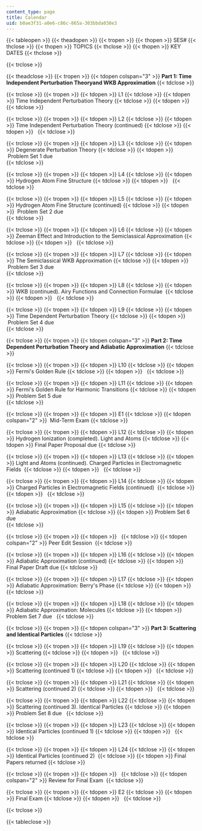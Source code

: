 ```yaml
---
content_type: page
title: Calendar
uid: b0ae3f31-a0e6-c86c-865a-303bbda038e3
---
```


{{< tableopen >}}
{{< theadopen >}}
{{< tropen >}}
{{< thopen >}}
SES#
{{< thclose >}}
{{< thopen >}}
TOPICS
{{< thclose >}}
{{< thopen >}}
KEY DATES
{{< thclose >}}

{{< trclose >}}

{{< theadclose >}}
{{< tropen >}}
{{< tdopen colspan="3" >}}
**Part 1: Time Independent Perturbation Theoryand WKB Approximation**
{{< tdclose >}}

{{< trclose >}}
{{< tropen >}}
{{< tdopen >}}
L1
{{< tdclose >}}
{{< tdopen >}}
Time Independent Perturbation Theory
{{< tdclose >}}
{{< tdopen >}}
 
{{< tdclose >}}

{{< trclose >}}
{{< tropen >}}
{{< tdopen >}}
L2
{{< tdclose >}}
{{< tdopen >}}
Time Independent Perturbation Theory (continued)
{{< tdclose >}}
{{< tdopen >}}
 
{{< tdclose >}}

{{< trclose >}}
{{< tropen >}}
{{< tdopen >}}
L3
{{< tdclose >}}
{{< tdopen >}}
Degenerate Perturbation Theory
{{< tdclose >}}
{{< tdopen >}}
 ﻿Problem Set 1 due  
{{< tdclose >}}

{{< trclose >}}
{{< tropen >}}
{{< tdopen >}}
L4
{{< tdclose >}}
{{< tdopen >}}
Hydrogen Atom Fine Structure
{{< tdclose >}}
{{< tdopen >}}
 
{{< tdclose >}}

{{< trclose >}}
{{< tropen >}}
{{< tdopen >}}
L5
{{< tdclose >}}
{{< tdopen >}}
Hydrogen Atom Fine Structure (continued)
{{< tdclose >}}
{{< tdopen >}}
 ﻿Problem Set 2 due  
{{< tdclose >}}

{{< trclose >}}
{{< tropen >}}
{{< tdopen >}}
L6
{{< tdclose >}}
{{< tdopen >}}
Zeeman Effect and Introduction to the Semiclassical Approximation
{{< tdclose >}}
{{< tdopen >}}
 
{{< tdclose >}}

{{< trclose >}}
{{< tropen >}}
{{< tdopen >}}
L7
{{< tdclose >}}
{{< tdopen >}}
The Semiclassical WKB Approximation
{{< tdclose >}}
{{< tdopen >}}
 ﻿Problem Set 3 due  
{{< tdclose >}}

{{< trclose >}}
{{< tropen >}}
{{< tdopen >}}
L8
{{< tdclose >}}
{{< tdopen >}}
WKB (continued). Airy Functions and Connection Formulae 
{{< tdclose >}}
{{< tdopen >}}
 
{{< tdclose >}}

{{< trclose >}}
{{< tropen >}}
{{< tdopen >}}
L9
{{< tdclose >}}
{{< tdopen >}}
Time Dependent Perturbation Theory
{{< tdclose >}}
{{< tdopen >}}
 ﻿Problem Set 4 due  
{{< tdclose >}}

{{< trclose >}}
{{< tropen >}}
{{< tdopen colspan="3" >}}
**Part 2: Time Dependent Perturbation Theory and Adiabatic Approximation**
{{< tdclose >}}

{{< trclose >}}
{{< tropen >}}
{{< tdopen >}}
L10
{{< tdclose >}}
{{< tdopen >}}
Fermi's Golden Rule
{{< tdclose >}}
{{< tdopen >}}
 
{{< tdclose >}}

{{< trclose >}}
{{< tropen >}}
{{< tdopen >}}
L11
{{< tdclose >}}
{{< tdopen >}}
Fermi's Golden Rule for Harmonic Transitions
{{< tdclose >}}
{{< tdopen >}}
﻿Problem Set 5 due  
{{< tdclose >}}

{{< trclose >}}
{{< tropen >}}
{{< tdopen >}}
E1
{{< tdclose >}}
{{< tdopen colspan="2" >}}
 Mid-Term Exam
{{< tdclose >}}

{{< trclose >}}
{{< tropen >}}
{{< tdopen >}}
L12
{{< tdclose >}}
{{< tdopen >}}
Hydrogen Ionization (completed). Light and Atoms
{{< tdclose >}}
{{< tdopen >}}
Final Paper Proposal due
{{< tdclose >}}

{{< trclose >}}
{{< tropen >}}
{{< tdopen >}}
L13
{{< tdclose >}}
{{< tdopen >}}
Light and Atoms (continued). Charged Particles in Electromagnetic Fields 
{{< tdclose >}}
{{< tdopen >}}
 
{{< tdclose >}}

{{< trclose >}}
{{< tropen >}}
{{< tdopen >}}
L14
{{< tdclose >}}
{{< tdopen >}}
Charged Particles in Electromagnetic Fields (continued) 
{{< tdclose >}}
{{< tdopen >}}
 
{{< tdclose >}}

{{< trclose >}}
{{< tropen >}}
{{< tdopen >}}
L15
{{< tdclose >}}
{{< tdopen >}}
Adiabatic Approximation
{{< tdclose >}}
{{< tdopen >}}
﻿Problem Set 6 due  
{{< tdclose >}}

{{< trclose >}}
{{< tropen >}}
{{< tdopen >}}
 
{{< tdclose >}}
{{< tdopen colspan="2" >}}
Peer Edit Session 
{{< tdclose >}}

{{< trclose >}}
{{< tropen >}}
{{< tdopen >}}
L16
{{< tdclose >}}
{{< tdopen >}}
Adiabatic Approximation (continued)
{{< tdclose >}}
{{< tdopen >}}
Final Paper Draft due
{{< tdclose >}}

{{< trclose >}}
{{< tropen >}}
{{< tdopen >}}
L17
{{< tdclose >}}
{{< tdopen >}}
Adiabatic Approximation: Berry's Phase
{{< tdclose >}}
{{< tdopen >}}
 
{{< tdclose >}}

{{< trclose >}}
{{< tropen >}}
{{< tdopen >}}
L18
{{< tdclose >}}
{{< tdopen >}}
Adiabatic Approximation: Molecules
{{< tdclose >}}
{{< tdopen >}}
﻿Problem Set 7 due   
{{< tdclose >}}

{{< trclose >}}
{{< tropen >}}
{{< tdopen colspan="3" >}}
**Part 3: Scattering and Identical Particles**
{{< tdclose >}}

{{< trclose >}}
{{< tropen >}}
{{< tdopen >}}
L19
{{< tdclose >}}
{{< tdopen >}}
Scattering
{{< tdclose >}}
{{< tdopen >}}
 
{{< tdclose >}}

{{< trclose >}}
{{< tropen >}}
{{< tdopen >}}
L20
{{< tdclose >}}
{{< tdopen >}}
Scattering (continued 1)
{{< tdclose >}}
{{< tdopen >}}
 
{{< tdclose >}}

{{< trclose >}}
{{< tropen >}}
{{< tdopen >}}
L21
{{< tdclose >}}
{{< tdopen >}}
Scattering (continued 2)
{{< tdclose >}}
{{< tdopen >}}
 
{{< tdclose >}}

{{< trclose >}}
{{< tropen >}}
{{< tdopen >}}
L22
{{< tdclose >}}
{{< tdopen >}}
Scattering (continued 3). Identical Particles
{{< tdclose >}}
{{< tdopen >}}
﻿Problem Set 8 due   
{{< tdclose >}}

{{< trclose >}}
{{< tropen >}}
{{< tdopen >}}
L23
{{< tdclose >}}
{{< tdopen >}}
Identical Particles (continued 1)
{{< tdclose >}}
{{< tdopen >}}
 
{{< tdclose >}}

{{< trclose >}}
{{< tropen >}}
{{< tdopen >}}
L24
{{< tdclose >}}
{{< tdopen >}}
Identical Particles (continued 2) 
{{< tdclose >}}
{{< tdopen >}}
Final Papers returned
{{< tdclose >}}

{{< trclose >}}
{{< tropen >}}
{{< tdopen >}}
 
{{< tdclose >}}
{{< tdopen colspan="2" >}}
Review for Final Exam 
{{< tdclose >}}

{{< trclose >}}
{{< tropen >}}
{{< tdopen >}}
E2
{{< tdclose >}}
{{< tdopen >}}
Final Exam
{{< tdclose >}}
{{< tdopen >}}
 
{{< tdclose >}}

{{< trclose >}}

{{< tableclose >}}